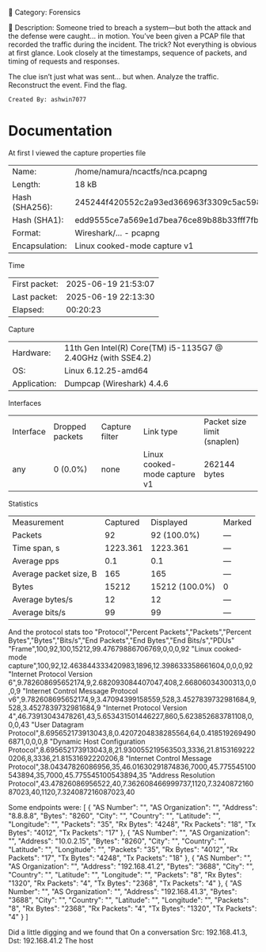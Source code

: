 📁 Category: Forensics

🧠 Description:
Someone tried to breach a system—but both the attack and the defense were caught... in motion. You’ve been given a PCAP file that recorded the traffic during the incident. The trick? Not everything is obvious at first glance. Look closely at the timestamps, sequence of packets, and timing of requests and responses.

The clue isn’t just what was sent… but when. Analyze the traffic. Reconstruct the event. Find the flag.

`Created By: ashwin7077`

# Documentation
At first I viewed the capture properties file 

|                |                                                                  |
| -------------- | ---------------------------------------------------------------- |
| Name:          | /home/namura/ncactfs/nca.pcapng                                  |
| Length:        | 18 kB                                                            |
| Hash (SHA256): | 245244f420552c2a93ed366963f3309c5ac598e4c572c12cc2639cf3deb34dc7 |
| Hash (SHA1):   | edd9555ce7a569e1d7bea76ce89b88b33fff7fbb                         |
| Format:        | Wireshark/... - pcapng                                           |
| Encapsulation: | Linux cooked-mode capture v1                                     |

Time

|               |                     |
| ------------- | ------------------- |
| First packet: | 2025-06-19 21:53:07 |
| Last packet:  | 2025-06-19 22:13:30 |
| Elapsed:      | 00:20:23            |

Capture

|              |                                                              |
| ------------ | ------------------------------------------------------------ |
| Hardware:    | 11th Gen Intel(R) Core(TM) i5-1135G7 @ 2.40GHz (with SSE4.2) |
| OS:          | Linux 6.12.25-amd64                                          |
| Application: | Dumpcap (Wireshark) 4.4.6                                    |

Interfaces

|           |                 |                |                              |                             |
| --------- | --------------- | -------------- | ---------------------------- | --------------------------- |
| Interface | Dropped packets | Capture filter | Link type                    | Packet size limit (snaplen) |
| any       | 0 (0.0%)        | none           | Linux cooked-mode capture v1 | 262144 bytes                |

Statistics

|   |   |   |   |
|---|---|---|---|
|Measurement|Captured|Displayed|Marked|
|Packets|92|92 (100.0%)|—|
|Time span, s|1223.361|1223.361|—|
|Average pps|0.1|0.1|—|
|Average packet size, B|165|165|—|
|Bytes|15212|15212 (100.0%)|0|
|Average bytes/s|12|12|—|
|Average bits/s|99|99|—|

And the protocol stats too
"Protocol","Percent Packets","Packets","Percent Bytes","Bytes","Bits/s","End Packets","End Bytes","End Bits/s","PDUs"
"Frame",100,92,100,15212,99.47679886706769,0,0,0,92
"Linux cooked-mode capture",100,92,12.463844333420983,1896,12.398633358661604,0,0,0,92
"Internet Protocol Version 6",9.782608695652174,9,2.682093084407047,408,2.66806034300313,0,0,0,9
"Internet Control Message Protocol v6",9.782608695652174,9,3.47094399158559,528,3.4527839732981684,9,528,3.4527839732981684,9
"Internet Protocol Version 4",46.73913043478261,43,5.653431501446227,860,5.623852683781108,0,0,0,43
"User Datagram Protocol",8.695652173913043,8,0.4207204838285564,64,0.4185192694906871,0,0,0,8
"Dynamic Host Configuration Protocol",8.695652173913043,8,21.930055219563503,3336,21.81531692220206,8,3336,21.81531692220206,8
"Internet Control Message Protocol",38.04347826086956,35,46.01630291874836,7000,45.775545100543894,35,7000,45.775545100543894,35
"Address Resolution Protocol",43.47826086956522,40,7.362608466999737,1120,7.324087216087023,40,1120,7.324087216087023,40

Some endpoints were:
[
    {
        "AS Number": "",
        "AS Organization": "",
        "Address": "8.8.8.8",
        "Bytes": "8260",
        "City": "",
        "Country": "",
        "Latitude": "",
        "Longitude": "",
        "Packets": "35",
        "Rx Bytes": "4248",
        "Rx Packets": "18",
        "Tx Bytes": "4012",
        "Tx Packets": "17"
    },
    {
        "AS Number": "",
        "AS Organization": "",
        "Address": "10.0.2.15",
        "Bytes": "8260",
        "City": "",
        "Country": "",
        "Latitude": "",
        "Longitude": "",
        "Packets": "35",
        "Rx Bytes": "4012",
        "Rx Packets": "17",
        "Tx Bytes": "4248",
        "Tx Packets": "18"
    },
    {
        "AS Number": "",
        "AS Organization": "",
        "Address": "192.168.41.2",
        "Bytes": "3688",
        "City": "",
        "Country": "",
        "Latitude": "",
        "Longitude": "",
        "Packets": "8",
        "Rx Bytes": "1320",
        "Rx Packets": "4",
        "Tx Bytes": "2368",
        "Tx Packets": "4"
    },
    {
        "AS Number": "",
        "AS Organization": "",
        "Address": "192.168.41.3",
        "Bytes": "3688",
        "City": "",
        "Country": "",
        "Latitude": "",
        "Longitude": "",
        "Packets": "8",
        "Rx Bytes": "2368",
        "Rx Packets": "4",
        "Tx Bytes": "1320",
        "Tx Packets": "4"
    }
]

Did a little digging and we found that On a conversation Src: 192.168.41.3, Dst: 192.168.41.2
The host